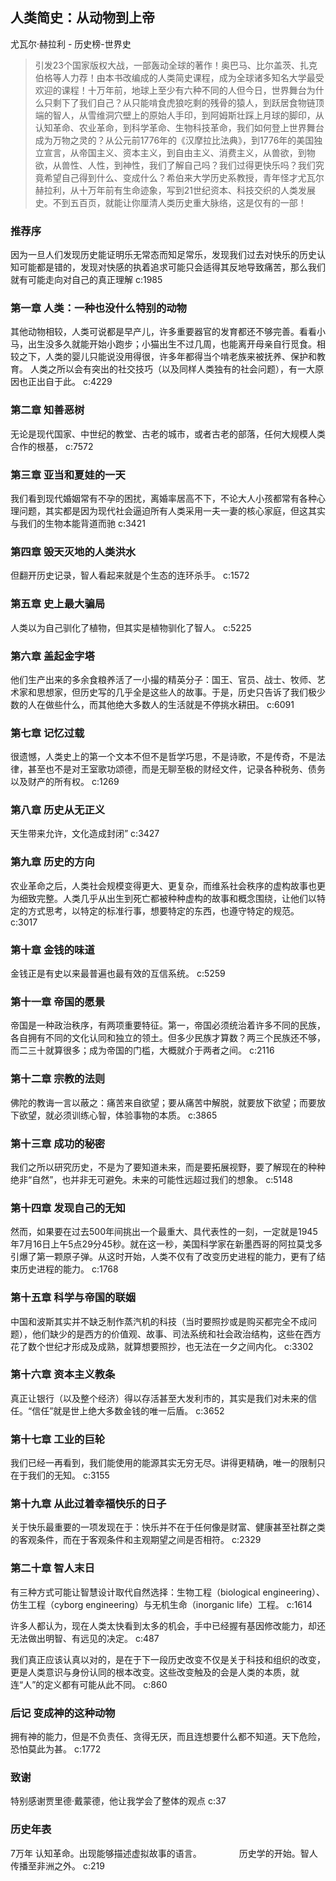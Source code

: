 ## 人类简史：从动物到上帝

尤瓦尔·赫拉利  -  历史榜-世界史

> 引发23个国家版权大战，一部轰动全球的著作！奥巴马、比尔盖茨、扎克伯格等人力荐！由本书改编成的人类简史课程，成为全球诸多知名大学最受欢迎的课程！十万年前，地球上至少有六种不同的人但今日，世界舞台为什么只剩下了我们自己？从只能啃食虎狼吃剩的残骨的猿人，到跃居食物链顶端的智人，从雪维洞穴壁上的原始人手印，到阿姆斯壮踩上月球的脚印，从认知革命、农业革命，到科学革命、生物科技革命，我们如何登上世界舞台成为万物之灵的？从公元前1776年的《汉摩拉比法典》，到1776年的美国独立宣言，从帝国主义、资本主义，到自由主义、消费主义，从兽欲，到物欲，从兽性、人性，到神性，我们了解自己吗？我们过得更快乐吗？我们究竟希望自己得到什么、变成什么？希伯来大学历史系教授，青年怪才尤瓦尔赫拉利，从十万年前有生命迹象，写到21世纪资本、科技交织的人类发展史。不到五百页，就能让你厘清人类历史重大脉络，这是仅有的一部！

### 推荐序

因为一旦人们发现历史能证明乐无常态而知足常乐，发现我们过去对快乐的历史认知可能都是错的，发现对快感的执着追求可能只会适得其反地导致痛苦，那么我们就有可能走向对自己的真正理解 c:1985

### 第一章 人类：一种也没什么特别的动物

其他动物相较，人类可说都是早产儿，许多重要器官的发育都还不够完善。看看小马，出生没多久就能开始小跑步；小猫出生不过几周，也能离开母亲自行觅食。相较之下，人类的婴儿只能说没用得很，许多年都得当个啃老族来被抚养、保护和教育。
人类之所以会有突出的社交技巧（以及同样人类独有的社会问题），有一大原因也正出自于此。 c:4229

### 第二章 知善恶树

无论是现代国家、中世纪的教堂、古老的城市，或者古老的部落，任何大规模人类合作的根基， c:7572

### 第三章 亚当和夏娃的一天

我们看到现代婚姻常有不孕的困扰，离婚率居高不下，不论大人小孩都常有各种心理问题，其实都是因为现代社会逼迫所有人类采用一夫一妻的核心家庭，但这其实与我们的生物本能背道而驰 c:3421

### 第四章 毁天灭地的人类洪水

但翻开历史记录，智人看起来就是个生态的连环杀手。
 c:1572

### 第五章 史上最大骗局

人类以为自己驯化了植物，但其实是植物驯化了智人。 c:5225

### 第六章 盖起金字塔

他们生产出来的多余食粮养活了一小撮的精英分子：国王、官员、战士、牧师、艺术家和思想家，但历史写的几乎全是这些人的故事。于是，历史只告诉了我们极少数的人在做些什么，而其他绝大多数人的生活就是不停挑水耕田。 c:6091

### 第七章 记忆过载

很遗憾，人类史上的第一个文本不但不是哲学巧思，不是诗歌，不是传奇，不是法律，甚至也不是对王室歌功颂德，而是无聊至极的财经文件，记录各种税务、债务以及财产的所有权。 c:1269

### 第八章 历史从无正义

天生带来允许，文化造成封闭” c:3427

### 第九章 历史的方向

农业革命之后，人类社会规模变得更大、更复杂，而维系社会秩序的虚构故事也更为细致完整。人类几乎从出生到死亡都被种种虚构的故事和概念围绕，让他们以特定的方式思考，以特定的标准行事，想要特定的东西，也遵守特定的规范。 c:3017

### 第十章 金钱的味道

金钱正是有史以来最普遍也最有效的互信系统。 c:5259

### 第十一章 帝国的愿景

帝国是一种政治秩序，有两项重要特征。第一，帝国必须统治着许多不同的民族，各自拥有不同的文化认同和独立的领土。但多少民族才算数？两三个民族还不够，而二三十就算很多；成为帝国的门槛，大概就介于两者之间。 c:2116

### 第十二章 宗教的法则

佛陀的教诲一言以蔽之：痛苦来自欲望；要从痛苦中解脱，就要放下欲望；而要放下欲望，就必须训练心智，体验事物的本质。 c:3865

### 第十三章 成功的秘密

我们之所以研究历史，不是为了要知道未来，而是要拓展视野，要了解现在的种种绝非“自然”，也并非无可避免。未来的可能性远超过我们的想象。 c:5148

### 第十四章 发现自己的无知

然而，如果要在过去500年间挑出一个最重大、具代表性的一刻，一定就是1945年7月16日上午5点29分45秒。就在这一秒，美国科学家在新墨西哥的阿拉莫戈多引爆了第一颗原子弹。从这时开始，人类不仅有了改变历史进程的能力，更有了结束历史进程的能力。 c:1768

### 第十五章 科学与帝国的联姻

中国和波斯其实并不缺乏制作蒸汽机的科技（当时要照抄或是购买都完全不成问题），他们缺少的是西方的价值观、故事、司法系统和社会政治结构，这些在西方花了数个世纪才形成及成熟，就算想要照抄，也无法在一夕之间内化。 c:3302

### 第十六章 资本主义教条

真正让银行（以及整个经济）得以存活甚至大发利市的，其实是我们对未来的信任。“信任”就是世上绝大多数金钱的唯一后盾。 c:3652

### 第十七章 工业的巨轮

我们已经一再看到，我们能使用的能源其实无穷无尽。讲得更精确，唯一的限制只在于我们的无知。 c:3155

### 第十九章 从此过着幸福快乐的日子

关于快乐最重要的一项发现在于：快乐并不在于任何像是财富、健康甚至社群之类的客观条件，而在于客观条件和主观期望之间是否相符。 c:2329

### 第二十章 智人末日

有三种方式可能让智慧设计取代自然选择：生物工程（biological engineering）、仿生工程（cyborg engineering）与无机生命（inorganic life）工程。 c:1614

许多人都认为，现在人类太快看到太多的机会，手中已经握有基因修改能力，却还无法做出明智、有远见的决定。
 c:487

我们真正应该认真以对的，是在于下一段历史改变不仅是关于科技和组织的改变，更是人类意识与身份认同的根本改变。这些改变触及的会是人类的本质，就连“人”的定义都有可能从此不同。 c:860

### 后记 变成神的这种动物

拥有神的能力，但是不负责任、贪得无厌，而且连想要什么都不知道。天下危险，恐怕莫此为甚。 c:1772

### 致谢

特别感谢贾里德·戴蒙德，他让我学会了整体的观点 c:37

### 历史年表

7万年 认知革命。出现能够描述虚拟故事的语言。
　　　　历史学的开始。智人传播至非洲之外。 c:219
